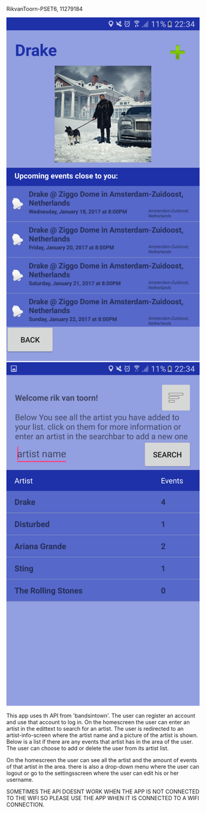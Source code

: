 RikvanToorn-PSET6, 11279184

![alt tag](https://github.com/RikvanToorn/RikvanToorn-pset6/blob/master/doc/Screenshot_20161215-223434.png)
![alt tag](https://github.com/RikvanToorn/RikvanToorn-pset6/blob/master/doc/Screenshot_20161215-223458.png)

This app uses th API from 'bandsintown'. The user can register an account and use that account to log in.
On the homescreen the user can enter an artist in the edittext to search for an artist. The user is redirected to an artist-info-screen
where the artist name and a picture of the artist is shown. Below is a list if there are any events that artist has in the area of the user.
The user can choose to add or delete the user from its artist list. 

On the homescreen the user can see all the artist and the amount of events of that artist in the area.
there is also a drop-down menu where the user can logout or go to the settingsscreen where the user can edit his or her username.

SOMETIMES THE API DOESNT WORK WHEN THE APP IS NOT CONNECTED TO THE WIFI SO PLEASE USE THE APP WHEN IT IS CONNECTED TO A WIFI CONNECTION.
